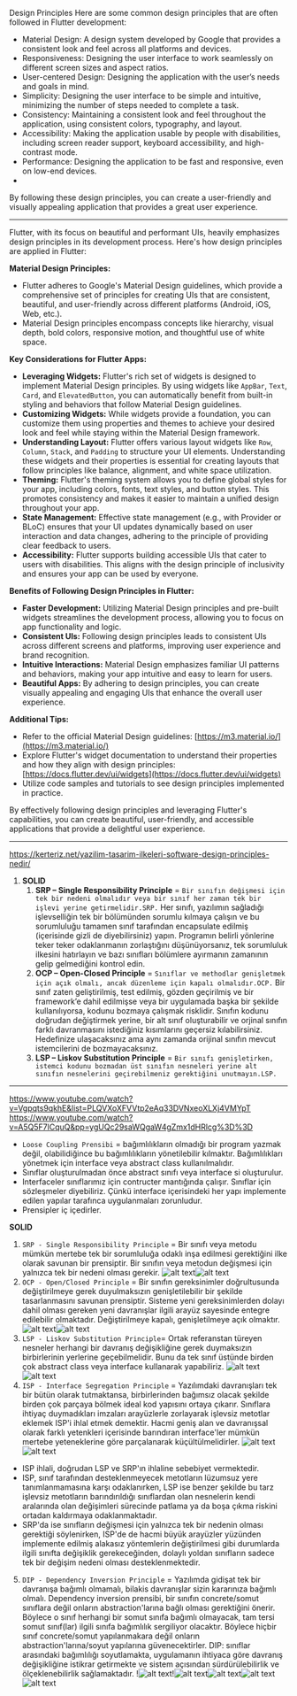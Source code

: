 Design Principles
Here are some common design principles that are often followed in Flutter development:

* Material Design: A design system developed by Google that provides a consistent look and feel across all platforms and devices.
* Responsiveness: Designing the user interface to work seamlessly on different screen sizes and aspect ratios.
* User-centered Design: Designing the application with the user’s needs and goals in mind.
* Simplicity: Designing the user interface to be simple and intuitive, minimizing the number of steps needed to complete a task.
* Consistency: Maintaining a consistent look and feel throughout the application, using consistent colors, typography, and layout.
* Accessibility: Making the application usable by people with disabilities, including screen reader support, keyboard accessibility, and high-contrast mode.
* Performance: Designing the application to be fast and responsive, even on low-end devices.
* 
By following these design principles, you can create a user-friendly and visually appealing application that provides a great user experience.

---

Flutter, with its focus on beautiful and performant UIs, heavily emphasizes design principles in its development process. Here's how design principles are applied in Flutter:

**Material Design Principles:**

* Flutter adheres to Google's Material Design guidelines, which provide a comprehensive set of principles for creating UIs that are consistent, beautiful, and user-friendly across different platforms (Android, iOS, Web, etc.).
* Material Design principles encompass concepts like hierarchy, visual depth, bold colors, responsive motion, and thoughtful use of white space.

**Key Considerations for Flutter Apps:**

* **Leveraging Widgets:** Flutter's rich set of widgets is designed to implement Material Design principles. By using widgets like `AppBar`, `Text`, `Card`, and `ElevatedButton`, you can automatically benefit from built-in styling and behaviors that follow Material Design guidelines.
* **Customizing Widgets:** While widgets provide a foundation, you can customize them using properties and themes to achieve your desired look and feel while staying within the Material Design framework.
* **Understanding Layout:** Flutter offers various layout widgets like `Row`, `Column`, `Stack`, and `Padding` to structure your UI elements. Understanding these widgets and their properties is essential for creating layouts that follow principles like balance, alignment, and white space utilization.
* **Theming:** Flutter's theming system allows you to define global styles for your app, including colors, fonts, text styles, and button styles. This promotes consistency and makes it easier to maintain a unified design throughout your app.
* **State Management:** Effective state management (e.g., with Provider or BLoC) ensures that your UI updates dynamically based on user interaction and data changes, adhering to the principle of providing clear feedback to users.
* **Accessibility:** Flutter supports building accessible UIs that cater to users with disabilities. This aligns with the design principle of inclusivity and ensures your app can be used by everyone.

**Benefits of Following Design Principles in Flutter:**

* **Faster Development:** Utilizing Material Design principles and pre-built widgets streamlines the development process, allowing you to focus on app functionality and logic.
* **Consistent UIs:** Following design principles leads to consistent UIs across different screens and platforms, improving user experience and brand recognition.
* **Intuitive Interactions:** Material Design emphasizes familiar UI patterns and behaviors, making your app intuitive and easy to learn for users.
* **Beautiful Apps:** By adhering to design principles, you can create visually appealing and engaging UIs that enhance the overall user experience.

**Additional Tips:**

* Refer to the official Material Design guidelines: [https://m3.material.io/](https://m3.material.io/)
* Explore Flutter's widget documentation to understand their properties and how they align with design principles: [https://docs.flutter.dev/ui/widgets](https://docs.flutter.dev/ui/widgets)
* Utilize code samples and tutorials to see design principles implemented in practice.

By effectively following design principles and leveraging Flutter's capabilities, you can create beautiful, user-friendly, and accessible applications that provide a delightful user experience.


---

https://kerteriz.net/yazilim-tasarim-ilkeleri-software-design-principles-nedir/
1. **SOLID** 
    1. **SRP – Single Responsibility Principle** = `Bir sınıfın değişmesi için tek bir nedeni olmalıdır veya bir sınıf her zaman tek bir işlevi yerine getirmelidir.SRP.`
    Her sınıfı, yazılımın sağladığı işlevselliğin tek bir bölümünden sorumlu kılmaya çalışın ve bu sorumluluğu tamamen sınıf tarafından encapsulate edilmiş (içerisinde gizli de diyebilirsiniz) yapın. Programın belirli yönlerine teker teker odaklanmanın zorlaştığını düşünüyorsanız, tek sorumluluk ilkesini hatırlayın ve bazı sınıfları bölümlere ayırmanın zamanının gelip gelmediğini kontrol edin.
    2. **OCP – Open-Closed Principle** = `Sınıflar ve methodlar genişletmek için açık olmalı, ancak düzenleme için kapalı olmalıdır.OCP.`
    Bir sınıf zaten geliştirilmiş, test edilmiş, gözden geçirilmiş ve bir framework’e dahil edilmişse veya bir uygulamada başka bir şekilde kullanılıyorsa, kodunu bozmaya çalışmak risklidir. Sınıfın kodunu doğrudan değiştirmek yerine, bir alt sınıf oluşturabilir ve orjinal sınıfın farklı davranmasını istediğiniz kısımlarını geçersiz kılabilirsiniz. Hedefinize ulaşacaksınız ama aynı zamanda orijinal sınıfın mevcut istemcilerini de bozmayacaksınız.
    3. **LSP – Liskov Substitution Principle** = `Bir sınıfı genişletirken, istemci kodunu bozmadan üst sınıfın nesneleri yerine alt sınıfın nesnelerini geçirebilmeniz gerektiğini unutmayın.LSP.`


---
https://www.youtube.com/watch?v=Vgpqts9qkhE&list=PLQVXoXFVVtp2eAq33DVNxeoXLXj4VMYpT
https://www.youtube.com/watch?v=A5Q5F7lCquQ&pp=ygUQc29saWQgaW4gZmx1dHRlcg%3D%3D

* `Loose Coupling​ Prensibi` = bağımlılıkların olmadığı bir program yazmak değil, olabilidiğince bu bağımlılıkların yönetilebilir kılmaktır. Bağımlılıkları yönetmek için interface veya abstract class kullanılmalıdır.
* Sınıflar oluşturulmadan önce abstract sınıfı veya interface si oluşturulur.
* Interfaceler sınıflarımız için contructer mantığında çalışır. Sınıflar için sözleşmeler diyebiliriz. Çünkü interface içerisindeki her yapı implemente edilen yapılar tarafınca uygulanmaları zorunludur.
* Prensipler iç içedirler.

**SOLID** 
1. `SRP - Single Responsibility​ Principle` = Bir sınıfı veya metodu mümkün mertebe tek bir sorumluluğa odaklı inşa edilmesi gerektiğini ilke olarak savunan bir prensiptir. Bir sınıfın veya metodun değişmesi için yalnızca tek bir nedeni olması gerekir.
![alt text](SRP1.png)![alt text](SRP2.png)
2. `OCP - Open/Closed Principle` = Bir sınıfın gereksinimler doğrultusunda değiştirilmeye gerek duyulmaksızın genişletilebilir bir şekilde tasarlanmasını savunan prensiptir. Sisteme yeni gereksinimlerden dolayı dahil olması gereken yeni davranışlar ilgili arayüz sayesinde entegre edilebilir olmaktadır. Değiştirilmeye kapalı, genişletilmeye açık olmaktır.
![alt text](OCP1.png)![alt text](OCP2.png)
3. `LSP - Liskov Substitution Principle`= Ortak referanstan türeyen nesneler herhangi bir davranış değişikliğine gerek duymaksızın birbirlerinin yerlerine geçebilmelidir. Bunu da tek sınıf üstünde birden çok abstract class veya interface kullanarak yapabiliriz.
![alt text](LSP1.png)![alt text](LSP2.png)
4. `ISP - Interface Segregation Principle` = Yazılımdaki davranışları tek bir bütün olarak tutmaktansa, birbirlerinden bağımsız olacak şekilde birden çok parçaya bölmek ideal kod yapısını ortaya çıkarır. Sınıflara ihtiyaç duymadıkları imzaları arayüzlerle zorlayarak işlevsiz metotlar eklemek ISP'i ihlal etmek demektir. Hacmi geniş alan ve davranışsal olarak farklı yetenkleri içerisinde barındıran interface'ler mümkün mertebe yeteneklerine göre parçalanarak küçültülmelidirler.
![alt text](ISP1.png)![alt text](ISP2.png)

* ISP ihlali, doğrudan LSP ve SRP'ın ihlaline sebebiyet vermektedir.
* ISP, sınıf tarafından desteklenmeyecek metotların lüzumsuz yere tanımlanmamasına karşı odaklanırken, LSP ise benzer şekilde bu tarz işlevsiz metotların barındırıldığı sınıflardan olan nesnelerin kendi aralarında olan değişimleri sürecinde patlama ya da boşa çıkma riskini ortadan kaldırmaya odaklanmaktadır.
* SRP'da ise sınıfların değişmesi için yalnızca tek bir nedenin olması gerektiği söylenirken, ISP'de de hacmi büyük arayüzler yüzünden implemente edilmiş alakasız yöntemlerin değiştirilmesi gibi durumlarda ilgili sınıfta değişiklik gerekeceğinden, dolaylı yoldan sınıfların sadece tek bir değişim nedeni olması desteklenmektedir. 

5. `DIP - Dependency Inversion Principle` = Yazılımda gidişat tek bir davranışa bağımlı olmamalı, bilakis davranışlar sizin kararınıza bağımlı olmalı. Dependency inversion prensibi, bir sınıfın concrete/somut sınıflara değil onların abstraction'larına bağlı olması gerektiğini önerir. Böylece o sınıf herhangi bir somut sınıfa bağımlı olmayacak, tam tersi somut sınıf(lar) ilgili sınıfa bağımlılık sergiliyor olacaktır. Böylece hiçbir sınıf concrete/somut yapılanmakara değil onların abstraction'larına/soyut yapılarına güvenecektirler. DIP: sınıflar arasındaki bağımlılığı soyutlamakta, uygulamanın ihtiyaca göre davranış değişikliğine istikrar getirmekte ve sistem açısından sürdürülebilirlik ve ölçeklenebilirlik sağlamaktadır. 
!![alt text](DIP.png)!![alt text](DIP2.png)![alt text](DIP3.png)![alt text](DIP4.png)![alt text](DIP5.png)